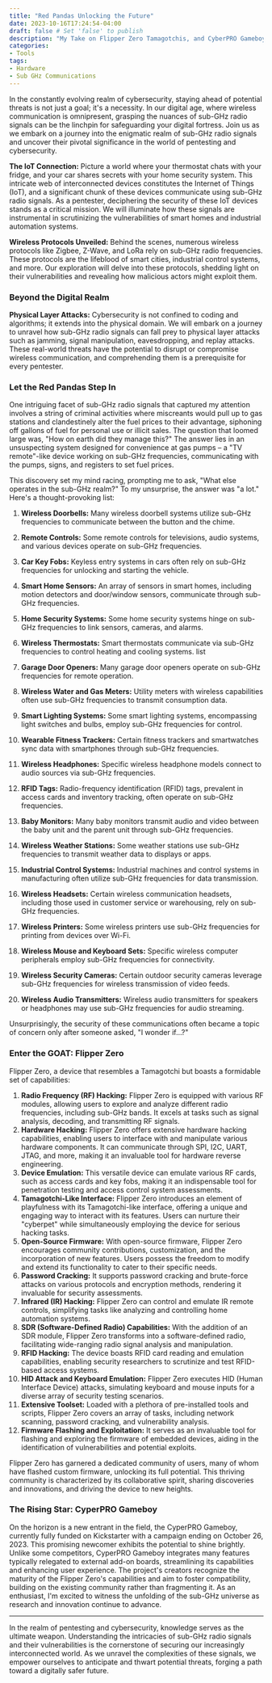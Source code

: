 ```yaml
---
title: "Red Pandas Unlocking the Future"
date: 2023-10-16T17:24:54-04:00
draft: false # Set 'false' to publish
description: "My Take on Flipper Zero Tamagotchis, and CyberPRO Gameboys"
categories:
- Tools
tags:
- Hardware
- Sub GHz Communications
---
```


In the constantly evolving realm of cybersecurity, staying ahead of potential threats is not just a goal; it's a necessity. In our digital age, where wireless communication is omnipresent, grasping the nuances of sub-GHz radio signals can be the linchpin for safeguarding your digital fortress. Join us as we embark on a journey into the enigmatic realm of sub-GHz radio signals and uncover their pivotal significance in the world of pentesting and cybersecurity.

**The IoT Connection:**
Picture a world where your thermostat chats with your fridge, and your car shares secrets with your home security system. This intricate web of interconnected devices constitutes the Internet of Things (IoT), and a significant chunk of these devices communicate using sub-GHz radio signals. As a pentester, deciphering the security of these IoT devices stands as a critical mission. We will illuminate how these signals are instrumental in scrutinizing the vulnerabilities of smart homes and industrial automation systems.

**Wireless Protocols Unveiled:**
Behind the scenes, numerous wireless protocols like Zigbee, Z-Wave, and LoRa rely on sub-GHz radio frequencies. These protocols are the lifeblood of smart cities, industrial control systems, and more. Our exploration will delve into these protocols, shedding light on their vulnerabilities and revealing how malicious actors might exploit them.

### Beyond the Digital Realm

**Physical Layer Attacks:**
Cybersecurity is not confined to coding and algorithms; it extends into the physical domain. We will embark on a journey to unravel how sub-GHz radio signals can fall prey to physical layer attacks such as jamming, signal manipulation, eavesdropping, and replay attacks. These real-world threats have the potential to disrupt or compromise wireless communication, and comprehending them is a prerequisite for every pentester.

### Let the Red Pandas Step In
One intriguing facet of sub-GHz radio signals that captured my attention involves a string of criminal activities where miscreants would pull up to gas stations and clandestinely alter the fuel prices to their advantage, siphoning off gallons of fuel for personal use or illicit sales. The question that loomed large was, "How on earth did they manage this?" The answer lies in an unsuspecting system designed for convenience at gas pumps – a "TV remote"-like device working on sub-GHz frequencies, communicating with the pumps, signs, and registers to set fuel prices.

This discovery set my mind racing, prompting me to ask, "What else operates in the sub-GHz realm?" To my unsurprise, the answer was "a lot." Here's a thought-provoking list:

1. **Wireless Doorbells:** Many wireless doorbell systems utilize sub-GHz frequencies to communicate between the button and the chime.

2. **Remote Controls:** Some remote controls for televisions, audio systems, and various devices operate on sub-GHz frequencies.

3. **Car Key Fobs:** Keyless entry systems in cars often rely on sub-GHz frequencies for unlocking and starting the vehicle.

4. **Smart Home Sensors:** An array of sensors in smart homes, including motion detectors and door/window sensors, communicate through sub-GHz frequencies.

5. **Home Security Systems:** Some home security systems hinge on sub-GHz frequencies to link sensors, cameras, and alarms.

6. **Wireless Thermostats:** Smart thermostats communicate via sub-GHz frequencies to control heating and cooling systems.
list
7. **Garage Door Openers:** Many garage door openers operate on sub-GHz frequencies for remote operation.

8. **Wireless Water and Gas Meters:** Utility meters with wireless capabilities often use sub-GHz frequencies to transmit consumption data.

9. **Smart Lighting Systems:** Some smart lighting systems, encompassing light switches and bulbs, employ sub-GHz frequencies for control.

10. **Wearable Fitness Trackers:** Certain fitness trackers and smartwatches sync data with smartphones through sub-GHz frequencies.

11. **Wireless Headphones:** Specific wireless headphone models connect to audio sources via sub-GHz frequencies.

12. **RFID Tags:** Radio-frequency identification (RFID) tags, prevalent in access cards and inventory tracking, often operate on sub-GHz frequencies.

13. **Baby Monitors:** Many baby monitors transmit audio and video between the baby unit and the parent unit through sub-GHz frequencies.

14. **Wireless Weather Stations:** Some weather stations use sub-GHz frequencies to transmit weather data to displays or apps.

15. **Industrial Control Systems:** Industrial machines and control systems in manufacturing often utilize sub-GHz frequencies for data transmission.

16. **Wireless Headsets:** Certain wireless communication headsets, including those used in customer service or warehousing, rely on sub-GHz frequencies.

17. **Wireless Printers:** Some wireless printers use sub-GHz frequencies for printing from devices over Wi-Fi.

18. **Wireless Mouse and Keyboard Sets:** Specific wireless computer peripherals employ sub-GHz frequencies for connectivity.

19. **Wireless Security Cameras:** Certain outdoor security cameras leverage sub-GHz frequencies for wireless transmission of video feeds.

20. **Wireless Audio Transmitters:** Wireless audio transmitters for speakers or headphones may use sub-GHz frequencies for audio streaming.

Unsurprisingly, the security of these communications often became a topic of concern only after someone asked, "I wonder if...?"

### Enter the GOAT: Flipper Zero
Flipper Zero, a device that resembles a Tamagotchi but boasts a formidable set of capabilities:
1. **Radio Frequency (RF) Hacking:** Flipper Zero is equipped with various RF modules, allowing users to explore and analyze different radio frequencies, including sub-GHz bands. It excels at tasks such as signal analysis, decoding, and transmitting RF signals.
2. **Hardware Hacking:** Flipper Zero offers extensive hardware hacking capabilities, enabling users to interface with and manipulate various hardware components. It can communicate through SPI, I2C, UART, JTAG, and more, making it an invaluable tool for hardware reverse engineering.
3. **Device Emulation:** This versatile device can emulate various RF cards, such as access cards and key fobs, making it an indispensable tool for penetration testing and access control system assessments.
4. **Tamagotchi-Like Interface:** Flipper Zero introduces an element of playfulness with its Tamagotchi-like interface, offering a unique and engaging way to interact with its features. Users can nurture their "cyberpet" while simultaneously employing the device for serious hacking tasks.
5. **Open-Source Firmware:** With open-source firmware, Flipper Zero encourages community contributions, customization, and the incorporation of new features. Users possess the freedom to modify and extend its functionality to cater to their specific needs.
6. **Password Cracking:** It supports password cracking and brute-force attacks on various protocols and encryption methods, rendering it invaluable for security assessments.
7. **Infrared (IR) Hacking:** Flipper Zero can control and emulate IR remote controls, simplifying tasks like analyzing and controlling home automation systems.
8. **SDR (Software-Defined Radio) Capabilities:** With the addition of an SDR module, Flipper Zero transforms into a software-defined radio, facilitating wide-ranging radio signal analysis and manipulation.
9. **RFID Hacking:** The device boasts RFID card reading and emulation capabilities, enabling security researchers to scrutinize and test RFID-based access systems.
10. **HID Attack and Keyboard Emulation:** Flipper Zero executes HID (Human Interface Device) attacks, simulating keyboard and mouse inputs for a diverse array of security testing scenarios.
11. **Extensive Toolset:** Loaded with a plethora of pre-installed tools and scripts, Flipper Zero covers an array of tasks, including network scanning, password cracking, and vulnerability analysis.
12. **Firmware Flashing and Exploitation:** It serves as an invaluable tool for flashing and exploring the firmware of embedded devices, aiding in the identification of vulnerabilities and potential exploits.

Flipper Zero has garnered a dedicated community of users, many of whom have flashed custom firmware, unlocking its full potential. This thriving community is characterized by its collaborative spirit, sharing discoveries and innovations, and driving the device to new heights.

### The Rising Star: CyperPRO Gameboy
On the horizon is a new entrant in the field, the CyperPRO Gameboy, currently fully funded on Kickstarter with a campaign ending on October 26, 2023. This promising newcomer exhibits the potential to shine brightly. Unlike some competitors, CyperPRO Gameboy integrates many features typically relegated to external add-on boards, streamlining its capabilities and enhancing user experience. The project's creators recognize the maturity of the Flipper Zero's capabilities and aim to foster compatibility, building on the existing community rather than fragmenting it. As an enthusiast, I'm excited to witness the unfolding of the sub-GHz universe as research and innovation continue to advance.

---

In the realm of pentesting and cybersecurity, knowledge serves as the ultimate weapon. Understanding the intricacies of sub-GHz radio signals and their vulnerabilities is the cornerstone of securing our increasingly interconnected world. As we unravel the complexities of these signals, we empower ourselves to anticipate and thwart potential threats, forging a path toward a digitally safer future.